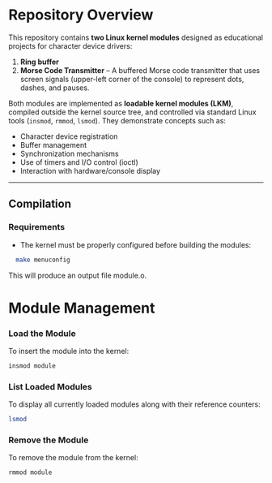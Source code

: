 # Repository Overview

This repository contains **two Linux kernel modules** designed as educational projects for character device drivers:

1. **Ring buffer**
2. **Morse Code Transmitter** – A buffered Morse code transmitter that uses screen signals (upper-left corner of the console) to represent dots, dashes, and pauses.

Both modules are implemented as **loadable kernel modules (LKM)**, compiled outside the kernel source tree, and controlled via standard Linux tools (`insmod`, `rmmod`, `lsmod`). They demonstrate concepts such as:
- Character device registration
- Buffer management
- Synchronization mechanisms
- Use of timers and I/O control (ioctl)
- Interaction with hardware/console display

---

## Compilation

### Requirements
- The kernel must be properly configured before building the modules:
```zsh
  make menuconfig
```

This will produce an output file module.o.



# Module Management

### Load the Module

To insert the module into the kernel:

```zsh
insmod module
```

### List Loaded Modules

To display all currently loaded modules along with their reference counters:

```zsh
lsmod
```

### Remove the Module
To remove the module from the kernel:

```zsh
rmmod module
```
